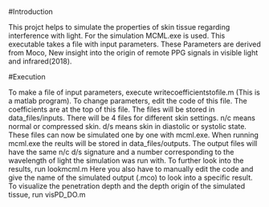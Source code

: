 #Introduction

This projct helps to simulate the properties of skin tissue regarding interference with light.
For the simulation MCML.exe is used.
This executable takes a file with input parameters. 
These Parameters are derived from Moco, New insight into the origin of remote PPG signals in visible light and infrared(2018).


#Execution

To make a file of input parameters, execute writecoefficientstofile.m (This is a matlab program).
To change parameters, edit the code of this file. The coefficients are at the top of this file. 
The files will be stored in data_files/inputs. 
There will be 4 files for different skin settings. 
n/c means normal or compressed skin.
d/s means skin in diastolic or systolic state.
These files can now be simulated one by one with mcml.exe.
When running mcml.exe the reults will be stored in data_files/outputs.
The output files will have the same n/c d/s signature and a number corresponding to the wavelength of light the simulation was run with.
To further look into the results, run lookmcml.m
Here you also have to manually edit the code and give the name of the simulated output (.mco) to look into a specific result. 
To visualize the penetration depth and the depth origin of the simulated tissue, run visPD_DO.m